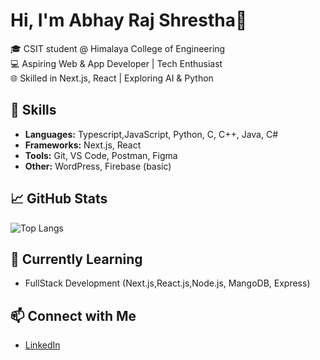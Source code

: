 # Hi, I'm Abhay Raj Shrestha👋

🎓 CSIT student @ Himalaya College of Engineering  
💻 Aspiring Web & App Developer | Tech Enthusiast  
🌐 Skilled in Next.js, React | Exploring AI & Python  

## 🚀 Skills
- **Languages:** Typescript,JavaScript, Python, C, C++, Java, C#
- **Frameworks:** Next.js, React
- **Tools:** Git, VS Code, Postman, Figma
- **Other:** WordPress, Firebase (basic)

## 📈 GitHub Stats
![Top Langs](https://github-readme-stats.vercel.app/api/top-langs/?username=Abstha002&layout=compact&theme=radical)

## 🌱 Currently Learning
- FullStack Development (Next.js,React.js,Node.js, MangoDB, Express)
  

## 📫 Connect with Me
- [LinkedIn](https://www.linkedin.com/in/abhayshrestha)


<!--
**Abstha002/Abstha002** is a ✨ _special_ ✨ repository because its `README.md` (this file) appears on your GitHub profile.

Here are some ideas to get you started:

- 🔭 I’m currently working on ...
- 🌱 I’m currently learning ...
- 👯 I’m looking to collaborate on ...
- 🤔 I’m looking for help with ...
- 💬 Ask me about ...
- 📫 How to reach me: ...
- 😄 Pronouns: ...
- ⚡ Fun fact: ...
-->
